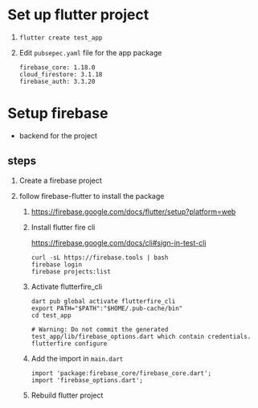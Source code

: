 # Set up flutter project
1. ```flutter create test_app```
2. Edit ```pubsepec.yaml``` file for the app package

    ```
    firebase_core: 1.18.0
    cloud_firestore: 3.1.18
    firebase_auth: 3.3.20
    ```

# Setup firebase
- backend for the project
## steps
1. Create a firebase project
2. follow firebase-flutter to install the package


    1. https://firebase.google.com/docs/flutter/setup?platform=web
    2. Install flutter fire cli

        https://firebase.google.com/docs/cli#sign-in-test-cli
        ```
        curl -sL https://firebase.tools | bash
        firebase login
        firebase projects:list
        ```
    3. Activate flutterfire_cli 
        
        ``` 
        dart pub global activate flutterfire_cli
        export PATH="$PATH":"$HOME/.pub-cache/bin"
        cd test_app

        # Warning: Do not commit the generated test_app/lib/firebase_options.dart which contain credentials.
        flutterfire configure
        ```

    4. Add the import in ```main.dart```

        ```
        import 'package:firebase_core/firebase_core.dart';
        import 'firebase_options.dart';
        ```
    5. Rebuild flutter project